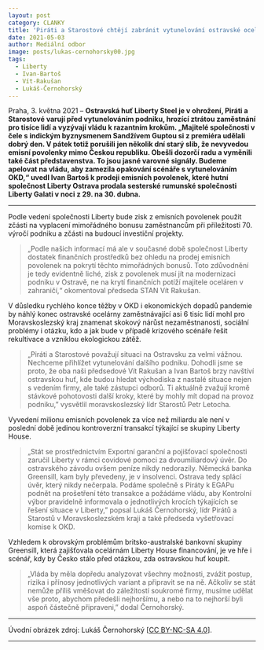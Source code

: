 ```yaml
---
layout: post
category: CLANKY
title: 'Piráti a Starostové chtějí zabránit vytunelování ostravské ocelárny, podají podnět na EGAP kvůli zmizelým dvěma miliardám'
date: 2021-05-03
author: Mediální odbor
image: posts/lukas-cernohorsky00.jpg
tags:
  - Liberty 
  - Ivan-Bartoš
  - Vít-Rakušan
  - Lukáš-Černohorský
---
```

Praha, 3. května 2021 – **Ostravská huť Liberty Steel je v ohrožení, Piráti a Starostové varují před vytunelováním podniku, hrozící ztrátou zaměstnání pro tisíce lidí a vyzývají vládu k razantním krokům. „Majitelé společnosti v čele s indickým byznysmenem Sandžívem Guptou si z premiéra udělali dobrý den. V pátek totiž porušili jen několik dní starý slib, že nevyvedou emisní povolenky mimo Českou republiku. Obešli dozorčí radu a vyměnili také část představenstva. To jsou jasné varovné signály. Budeme apelovat na vládu, aby zamezila opakování scénáře s vytunelováním OKD,“ uvedl Ivan Bartoš k prodeji emisních povolenek, které hutní společnost Liberty Ostrava prodala sesterské rumunské společnosti Liberty Galati v noci z 29. na 30. dubna.**

<hr />

Podle vedení společnosti Liberty bude zisk z emisních povolenek použit zčásti na vyplacení mimořádného bonusu zaměstnancům při příležitosti 70. výročí podniku a zčásti na budoucí investiční projekty. 

> „Podle našich informací má ale v současné době společnost Liberty dostatek finančních prostředků bez ohledu na prodej emisních povolenek na pokrytí těchto mimořádných bonusů. Toto zdůvodnění je tedy evidentně liché, zisk z povolenek musí jít na modernizaci podniku v Ostravě, ne na krytí finančních potíží majitele oceláren v zahraničí,“ okomentoval předseda STAN Vít Rakušan.

V důsledku rychlého konce těžby v OKD i ekonomických dopadů pandemie by náhlý konec ostravské ocelárny zaměstnávající asi 6 tisíc lidí mohl pro Moravskoslezský kraj znamenat skokový nárůst nezaměstnanosti, sociální problémy i otázku, kdo a jak bude v případě krizového scénáře řešit rekultivace a vzniklou ekologickou zátěž.

> „Piráti a Starostové považují situaci na Ostravsku za velmi vážnou. Nechceme přihlížet vytunelování dalšího podniku. Dohodli jsme se proto, že oba naši předsedové Vít Rakušan a Ivan Bartoš brzy navštíví ostravskou huť, kde budou hledat východiska z nastalé situace nejen s vedením firmy, ale také zástupci odborů. Ti aktuálně zvažují kromě stávkové pohotovosti další kroky, které by mohly mít dopad na provoz podniku,” vysvětlil moravskoslezský lídr Starostů Petr Letocha.

Vyvedení milionu emisních povolenek za více než miliardu ale není v poslední době jedinou kontroverzní transakcí týkající se skupiny Liberty House.

> „Stát se prostřednictvím Exportní garanční a pojišťovací společnosti zaručil Liberty v rámci covidové pomoci za dvoumiliardový úvěr. Do ostravského závodu ovšem peníze nikdy nedorazily. Německá banka Greensill, kam byly převedeny, je v insolvenci. Ostrava tedy splácí úvěr, který nikdy nečerpala. Podáme společně s Piráty k EGAPu podnět na prošetření této transakce a požádáme vládu, aby Kontrolní výbor pravidelně informovala o jednotlivých krocích týkajících se řešení situace v Liberty,” popsal Lukáš Černohorský, lídr Pirátů a Starostů v Moravskoslezském kraji a také předseda vyšetřovací komise k OKD.

Vzhledem k obrovským problémům britsko-australské bankovní skupiny Greensill, která zajišťovala ocelárnám Liberty House financování, je ve hře i scénář, kdy by Česko stálo před otázkou, zda ostravskou huť koupit. 

> „Vláda by měla dopředu analyzovat všechny možnosti, zvážit postup, rizika i přínosy jednotlivých variant a připravit se na ně. Ačkoliv se stát nemůže příliš vměšovat do záležitostí soukromé firmy, musíme udělat vše proto, abychom předešli nejhoršímu, a nebo na to nejhorší byli aspoň částečně připraveni,” dodal Černohorský.

---

Úvodní obrázek zdroj: Lukáš Černohorský \[[CC BY-NC-SA 4.0](https://creativecommons.org/licenses/by-nc-sa/4.0/deed.cs)\].

- - -


